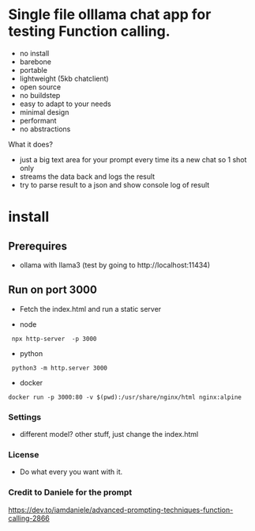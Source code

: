 # Single file olllama chat app for testing Function calling. 

- no install
- barebone
- portable
- lightweight (5kb chatclient)
- open source
- no buildstep
- easy to adapt to your needs
- minimal design
- performant
- no abstractions

What it does?

- just a big text area for your prompt every time its a new chat so 1 shot only
- streams the data back and logs the result
- try to parse result to a json and show console log of result


# install

## Prerequires 
- ollama  with llama3 (test by going to http://localhost:11434)

## Run on port 3000

- Fetch the index.html and run a static server



- node 

``` npx http-server  -p 3000```

- python

``` python3 -m http.server 3000```

- docker

```docker run -p 3000:80 -v $(pwd):/usr/share/nginx/html nginx:alpine```


### Settings

- different model? other stuff, just change the index.html

### License

- Do what every you want with it. 

### Credit to Daniele for the prompt
https://dev.to/iamdaniele/advanced-prompting-techniques-function-calling-2866 
